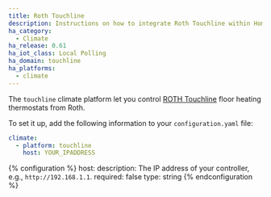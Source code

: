 ```yaml
---
title: Roth Touchline
description: Instructions on how to integrate Roth Touchline within Home Assistant.
ha_category:
  - Climate
ha_release: 0.61
ha_iot_class: Local Polling
ha_domain: touchline
ha_platforms:
  - climate
---
```


The `touchline` climate platform let you control [ROTH Touchline](http://www.roth-nordic.dk/dk/roth-touchline-tradloes-gulvvarmeregulering-1475.htm) floor heating thermostats from Roth.


To set it up, add the following information to your `configuration.yaml` file:

```yaml
climate:
  - platform: touchline
    host: YOUR_IPADDRESS
```

{% configuration %}
host:
  description: The IP address of your controller, e.g., `http://192.168.1.1`.
  required: false
  type: string
{% endconfiguration %}
